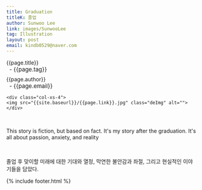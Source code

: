 ```yaml
---
title: Graduation
titleK: 졸업
author: Sunwoo Lee
link: images/SunwooLee
tag: Illustration
layout: post
email: kindb0529@naver.com
---	
```


<div class="container">

<div class="deDep">
{{page.title}}<br>
<p style="font-size:15px; margin:0px; padding:0px 0px 0px 8px; margin:0px 0px 8px 0px;">- {{page.tag}}</p>
{{page.author}}<br>
<p style="font-size:15px; margin:0px; padding:0px 0px 0px 8px;">- {{page.email}}</p>
</div>


<div class="row" class="imgcolor">
	
	<div class="col-xs-4">
	<img src="{{site.baseurl}}/{{page.link}}.jpg" class="deImg" alt=""></div>
	
</div>
<br>

<div class="det lato">



This story is fiction, but based on fact. It's my story after the graduation. It's all about passion, anxiety, and reality



</div>

<br>

<div class="noto">

졸업 후 맞이할 미래에 대한 기대와 열정, 막연한 불안감과 좌절, 그리고 현실적인 이야기들을 담았다.


</div>


	

</div> 

{% include footer.html %}